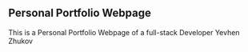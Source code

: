 ## Personal Portfolio Webpage

This is a Personal Portfolio Webpage of a
full-stack Developer Yevhen Zhukov